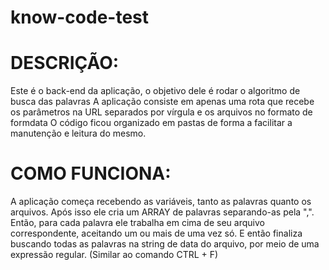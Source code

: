 # know-code-test

# DESCRIÇÃO:
Este é o back-end da aplicação, o objetivo dele é rodar o algoritmo de busca das palavras
A aplicação consiste em apenas uma rota que recebe os parâmetros na URL separados por vírgula e os arquivos no formato de formdata
O código ficou organizado em pastas de forma a facilitar a manutenção e leitura do mesmo.

# COMO FUNCIONA:
A aplicação começa recebendo as variáveis, tanto as palavras quanto os arquivos.
Após isso ele cria um ARRAY de palavras separando-as pela ",". 
Então, para cada palavra ele trabalha em cima de seu arquivo correspondente, aceitando um ou mais de uma vez só.
E então finaliza buscando todas as palavras na string de data do arquivo, por meio de uma expressão regular. (Similar ao comando CTRL + F)

